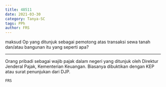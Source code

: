 ```yaml
---
title: 48511
date: 2021-03-30
category: Tanya-SC
tags: PPh
author: FRS
---
```


maksud Op yang ditunjuk sebagai pemotong atas transaksi sewa tanah dan/atau bangunan itu yang seperti apa?

---

Orang pribadi sebagai wajib pajak dalam negeri yang ditunjuk oleh Direktur Jenderal Pajak, Kementerian Keuangan. Biasanya dibuktikan dengan KEP atau surat penunjukan dari DJP.

`FRS`

